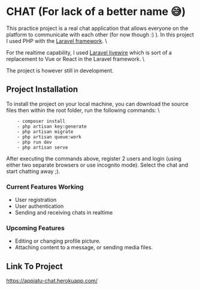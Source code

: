 # CHAT (For lack of a better name :sweat_smile:)

This practice project is a real chat application that allows everyone on the platform to communicate with each other (for now though :) ). In this project I used PHP with the [Laravel framework](https://laravel.com/). \

For the realtime capability, I used [Laravel livewire](https://laravel-livewire.com/) which is sort of a replacement to Vue or React in the Laravel framework. \

The project is however still in development.

## Project Installation
To install the project on your local machine, you can download the source files then within the root folder, run the following commands: \

```angular2html
    - composer install
    - php artisan key:generate
    - php artisan migrate
    - php artisan queue:work
    - php run dev
    - php artisan serve
```
After executing the commands above, register 2 users and login (using either two separate browsers or use incognito mode). Select the chat and start chatting away ;).

### Current Features Working
* User registration
* User authentication
* Sending and receiving chats in realtime

### Upcoming Features
* Editing or changing profile picture.
* Attaching content to a message, or sending media files.

## Link To Project
https://appiatu-chat.herokuapp.com/
